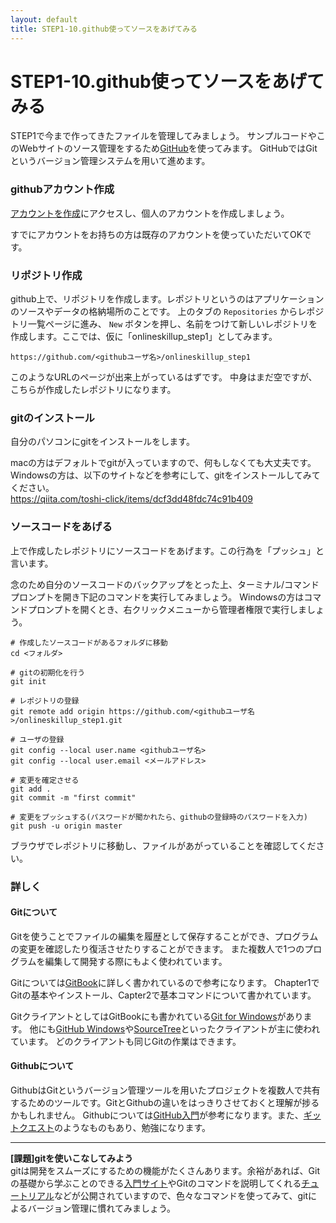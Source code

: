 ```yaml
---
layout: default
title: STEP1-10.github使ってソースをあげてみる
---
```

# STEP1-10.github使ってソースをあげてみる

STEP1で今まで作ってきたファイルを管理してみましょう。
サンプルコードやこのWebサイトのソース管理をするため[GitHub](https://github.com/)を使ってみます。
GitHubではGitというバージョン管理システムを用いて進めます。


### githubアカウント作成

[アカウントを作成](https://github.com/join)にアクセスし、個人のアカウントを作成しましょう。

すでにアカウントをお持ちの方は既存のアカウントを使っていただいてOKです。


### リポジトリ作成

github上で、リポジトリを作成します。レポジトリというのはアプリケーションのソースやデータの格納場所のことです。
上のタブの `Repositories` からレポジトリ一覧ページに進み、 `New` ボタンを押し、名前をつけて新しいレポジトリを作成します。ここでは、仮に「onlineskillup_step1」としてみます。

`https://github.com/<githubユーザ名>/onlineskillup_step1`

このようなURLのページが出来上がっているはずです。
中身はまだ空ですが、こちらが作成したレポジトリになります。

### gitのインストール

自分のパソコンにgitをインストールをします。

macの方はデフォルトでgitが入っていますので、何もしなくても大丈夫です。  
Windowsの方は、以下のサイトなどを参考にして、gitをインストールしてみてください。  
https://qiita.com/toshi-click/items/dcf3dd48fdc74c91b409

### ソースコードをあげる

上で作成したレポジトリにソースコードをあげます。この行為を「プッシュ」と言います。

念のため自分のソースコードのバックアップをとった上、ターミナル/コマンドプロンプトを開き下記のコマンドを実行してみましょう。
Windowsの方はコマンドプロンプトを開くとき、右クリックメニューから管理者権限で実行しましょう。
```
# 作成したソースコードがあるフォルダに移動
cd <フォルダ>

# gitの初期化を行う
git init

# レポジトリの登録
git remote add origin https://github.com/<githubユーザ名>/onlineskillup_step1.git

# ユーザの登録
git config --local user.name <githubユーザ名>
git config --local user.email <メールアドレス>

# 変更を確定させる
git add .
git commit -m "first commit"

# 変更をプッシュする(パスワードが聞かれたら、githubの登録時のパスワードを入力)
git push -u origin master
```

ブラウザでレポジトリに移動し、ファイルがあがっていることを確認してください。


### 詳しく

#### Gitについて

Gitを使うことでファイルの編集を履歴として保存することができ、プログラムの変更を確認したり復活させたりすることができます。
また複数人で1つのプログラムを編集して開発する際にもよく使われています。

Gitについては[GitBook](http://git-scm.com/book/ja)に詳しく書かれているので参考になります。
Chapter1でGitの基本やインストール、Capter2で基本コマンドについて書かれています。

GitクライアントとしてはGitBookにも書かれている[Git for Windows](https://git-for-windows.github.io/)があります。
他にも[GitHub Windows](https://windows.github.com/)や[SourceTree](http://www.sourcetreeapp.com/)といったクライアントが主に使われています。
どのクライアントも同じGitの作業はできます。

#### Githubについて

GithubはGitというバージョン管理ツールを用いたプロジェクトを複数人で共有するためのツールです。GitとGithubの違いをはっきりさせておくと理解が捗るかもしれません。
Githubについては[GitHub入門](http://www.slideshare.net/hideaki_honda/gitgithub-16508298)が参考になります。また、[ギットクエスト](http://gigazine.net/news/20160126-gitquest-review/)のようなものもあり、勉強になります。

***  

**[課題]gitを使いこなしてみよう**  
gitは開発をスムーズにするための機能がたくさんあります。余裕があれば、Gitの基礎から学ぶことのできる[入門サイト](http://www.backlog.jp/git-guide/)やGitのコマンドを説明してくれる[チュートリアル](https://www.atlassian.com/ja/git/tutorial)などが公開されていますので、色々なコマンドを使ってみて、gitによるバージョン管理に慣れてみましょう。


